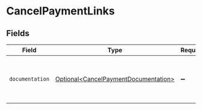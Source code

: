 # CancelPaymentLinks


## Fields

| Field                                                                                      | Type                                                                                       | Required                                                                                   | Description                                                                                |
| ------------------------------------------------------------------------------------------ | ------------------------------------------------------------------------------------------ | ------------------------------------------------------------------------------------------ | ------------------------------------------------------------------------------------------ |
| `documentation`                                                                            | [Optional\<CancelPaymentDocumentation>](../../models/errors/CancelPaymentDocumentation.md) | :heavy_minus_sign:                                                                         | The URL to the generic Mollie API error handling guide.                                    |
